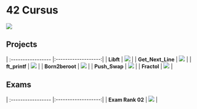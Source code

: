 # 42 Cursus

[![](https://badge42.vercel.app/api/v2/cldy6bu0000060fmk7xt0ylzk/stats?cursusId=21&coalitionId=46)](https://github.com/JaeSeoKim/badge42)

## Projects

| :----------------- |:-------------------:|
| **Libft**          | [![](https://badge42.vercel.app/api/v2/cldy6bu0000060fmk7xt0ylzk/project/2881963)](https://github.com/Elnop/42-libft)         |
| **Get_Next_Line**  | [![](https://badge42.vercel.app/api/v2/cldy6bu0000060fmk7xt0ylzk/project/2897675)](https://github.com/Elnop/42-Get_Next_Line) |
| **ft_printf**      | [![](https://badge42.vercel.app/api/v2/cldy6bu0000060fmk7xt0ylzk/project/2884030)](https://github.com/Elnop/42-ft_printf)     |
| **Born2beroot**    | ![](https://badge42.vercel.app/api/v2/cldy6bu0000060fmk7xt0ylzk/project/2897741)                                              |
| **Push_Swap**      | [![](https://badge42.vercel.app/api/v2/cldy6bu0000060fmk7xt0ylzk/project/2924641)](https://github.com/Elnop/42-push_swap)     |
| **Fractol**        | [![](https://badge42.vercel.app/api/v2/cldy6bu0000060fmk7xt0ylzk/project/2940680)](https://github.com/Elnop/42-Fract-ol)      |

## Exams
| :----------------- |:-------------------:|
| **Exam Rank 02**   | ![](https://badge42.vercel.app/api/v2/cldy6bu0000060fmk7xt0ylzk/project/2920973) |
##   
